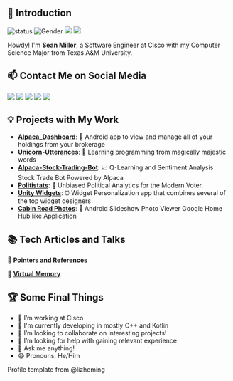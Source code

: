## 👋 Introduction

![status](https://img.shields.io/badge/status-up-brightgreen) ![Gender](https://img.shields.io/badge/gender-%F0%9F%A4%B5-lightgrey) ![](https://visitor-badge.glitch.me/badge?page_id=github.com/tamuseanmiller) [![](https://img.shields.io/badge/Check%20out%20my-Portfolio-red)](https://sean.millerfamily.tech/)

Howdy! I'm **Sean Miller**, a Software Engineer at Cisco with my Computer Science Major from Texas A&M University. 

## 📫 Contact Me on Social Media

[![](https://img.shields.io/badge/Twitter-BeastoSean-blue)](https://twitter.com/BeastoSean) [![](https://img.shields.io/badge/LinkedIn-Sean%20Miller-informational)](https://www.linkedin.com/in/tamuseanmiller) [![](https://img.shields.io/badge/Instagram-be__defined-ff69b4)](https://www.instagram.com/be_defined/) [![](https://img.shields.io/badge/Email-sean%40millerfamily.tech-lightgrey)](mailto:i@imnerd.org) [![](https://img.shields.io/badge/Play%20Store-beDefined-important)](https://play.google.com/store/apps/dev?id=5481397734462305141&hl=en_US)

## 💡 Projects with My Work

- [**Alpaca_Dashboard**](https://github.com/tamuseanmiller/alpaca_dashboard): :money_with_wings: Android app to view and manage all of your holdings from your brokerage
- [**Unicorn-Utterances**](https://unicorn-utterances.com/unicorns/seanmiller): 🦄 Learning programming from magically majestic words
- [**Alpaca-Stock-Trading-Bot**](https://github.com/tamuseanmiller/alpaca-stock-trading-bot): :chart_with_upwards_trend: Q-Learning and Sentiment Analysis Stock Trade Bot Powered by Alpaca
- [**Politistats**](https://github.com/tamuseanmiller/Politistats): 📰 Unbiased Political Analytics for the Modern Voter.
- [**Unity Widgets**](https://play.google.com/store/apps/details?id=com.bedefined.unitywidgets&hl=en_US): :alarm_clock: Widget Personalization app that combines several of the top widget designers
- [**Cabin Road Photos**](https://github.com/tamuseanmiller/Cabin-Road-Photos): 🌲 Android Slideshow Photo Viewer Google Home Hub like Application

## 📚 Tech Articles and Talks 

📖 **[Pointers and References](https://unicorn-utterances.com/posts/pointers-and-references-cpp/)**

:memo: [**Virtual Memory**](https://unicorn-utterances.com/posts/virtual-memory-overview/)

## :trophy: Some Final Things

- 🔭 I’m working at Cisco
- 🌱 I'm currently developing in mostly C++ and Kotlin
- 👯 I’m looking to collaborate on interesting projects!
- 🤔 I’m looking for help with gaining relevant experience
- 💬 Ask me anything!
- 😄 Pronouns: He/Him

Profile template from @lizheming
